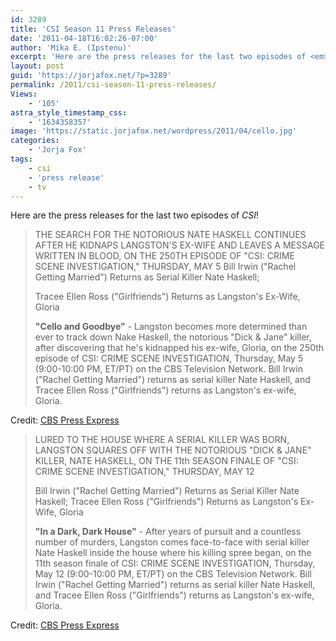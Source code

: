 ```yaml
---
id: 3289
title: 'CSI Season 11 Press Releases'
date: '2011-04-18T16:02:26-07:00'
author: 'Mika E. (Ipstenu)'
excerpt: 'Here are the press releases for the last two episodes of <em>CSI</em>!'
layout: post
guid: 'https://jorjafox.net/?p=3289'
permalink: /2011/csi-season-11-press-releases/
Views:
    - '105'
astra_style_timestamp_css:
    - '1634358357'
image: 'https://static.jorjafox.net/wordpress/2011/04/cello.jpg'
categories:
    - 'Jorja Fox'
tags:
    - csi
    - 'press release'
    - tv
---
```


Here are the press releases for the last two episodes of <em>CSI</em>!

<blockquote>THE SEARCH FOR THE NOTORIOUS NATE HASKELL CONTINUES AFTER HE KIDNAPS LANGSTON'S EX-WIFE AND LEAVES A MESSAGE WRITTEN IN BLOOD, ON THE 250TH EPISODE OF "CSI: CRIME SCENE INVESTIGATION," THURSDAY, MAY 5
Bill Irwin ("Rachel Getting Married") Returns as Serial Killer Nate Haskell;

Tracee Ellen Ross ("Girlfriends") Returns as Langston's Ex-Wife, Gloria

**"Cello and Goodbye"** - Langston becomes more determined than ever to track down Nake Haskell, the notorious "Dick & Jane" killer, after discovering that he's kidnapped his ex-wife, Gloria, on the 250th episode of CSI: CRIME SCENE INVESTIGATION, Thursday, May 5 (9:00-10:00 PM, ET/PT) on the CBS Television Network.  Bill Irwin ("Rachel Getting Married") returns as serial killer Nate Haskell, and Tracee Ellen Ross ("Girlfriends") returns as Langston's ex-wife, Gloria.</blockquote>

Credit: <a href="http://www.cbspressexpress.com/div.php/cbs_entertainment/original/release?id=231&dpid=56&rid=28050">CBS Press Express</a>

<blockquote>
LURED TO THE HOUSE WHERE A SERIAL KILLER WAS BORN, LANGSTON SQUARES OFF WITH THE NOTORIOUS "DICK & JANE" KILLER, NATE HASKELL, ON THE 11th SEASON FINALE OF "CSI: CRIME SCENE INVESTIGATION," THURSDAY, MAY 12

Bill Irwin ("Rachel Getting Married") Returns as Serial Killer Nate Haskell; Tracee Ellen Ross ("Girlfriends") Returns as Langston's Ex-Wife, Gloria

**"In a Dark, Dark House"** - After years of pursuit and a countless number of murders, Langston comes face-to-face with serial killer Nate Haskell inside the house where his killing spree began, on the 11th season finale of CSI: CRIME SCENE INVESTIGATION, Thursday, May 12 (9:00-10:00 PM, ET/PT) on the CBS Television Network.  Bill Irwin ("Rachel Getting Married") returns as serial killer Nate Haskell, and Tracee Ellen Ross ("Girlfriends") returns as Langston's ex-wife, Gloria.</blockquote>

Credit: <a href="http://www.cbspressexpress.com/div.php/cbs_entertainment/original/release?id=231&dpid=56&rid=28051">CBS Press Express</a>
